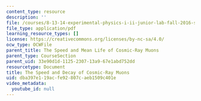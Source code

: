 ```yaml
---
content_type: resource
description: ''
file: /courses/8-13-14-experimental-physics-i-ii-junior-lab-fall-2016-spring-2017/dba397e119acfe92807caeb1509c401e_MIT8_13-14F16-S17exp14.pdf
file_type: application/pdf
learning_resource_types: []
license: https://creativecommons.org/licenses/by-nc-sa/4.0/
ocw_type: OCWFile
parent_title: The Speed and Mean Life of Cosmic-Ray Muons
parent_type: CourseSection
parent_uid: 33e90d1d-1125-2307-13a9-67e1abd752dd
resourcetype: Document
title: The Speed and Decay of Cosmic-Ray Muons
uid: dba397e1-19ac-fe92-807c-aeb1509c401e
video_metadata:
  youtube_id: null
---
```

